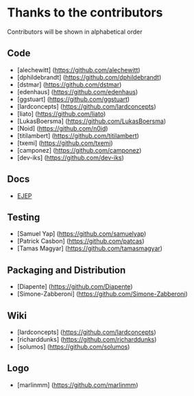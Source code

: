 Thanks to the contributors
==========================

Contributors will be shown in alphabetical order

Code
----
  * [alechewitt] (https://github.com/alechewitt)
  * [dphildebrandt] (https://github.com/dphildebrandt)
  * [dstmar] (https://github.com/dstmar)
  * [edenhaus] (https://github.com/edenhaus)
  * [ggstuart] (https://github.com/ggstuart)
  * [lardconcepts] (https://github.com/lardconcepts)
  * [liato] (https://github.com/liato)
  * [LukasBoersma] (https://github.com/LukasBoersma)
  * [Noid] (https://github.com/n0id)
  * [titilambert] (https://github.com/titilambert)
  * [txemi] (https://github.com/txemi)
  * [camponez] (https://github.com/camponez)
  * [dev-iks] (https://github.com/dev-iks)

Docs
----
  * [EJEP](https://github.com/EJEP)

Testing
-------
  * [Samuel Yap] (https://github.com/samuelyap)
  * [Patrick Casbon] (https://github.com/patcas)
  * [Tamas Magyar] (https://github.com/tamasmagyar)

Packaging and Distribution
--------------------------
  * [Diapente] (https://github.com/Diapente)
  * [Simone-Zabberoni] (https://github.com/Simone-Zabberoni)

Wiki
----
  * [lardconcepts] (https://github.com/lardconcepts)
  * [richarddunks] (https://github.com/richarddunks)
  * [solumos] (https://github.com/solumos)

Logo
----
  * [marlinmm] (https://github.com/marlinmm)